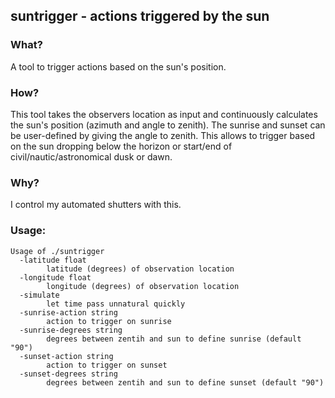 ## suntrigger - actions triggered by the sun

### What?

A tool to trigger actions based on the sun's position.

### How?

This tool takes the observers location as input and continuously calculates the sun's position (azimuth and angle to zenith). The sunrise and sunset can be user-defined by giving the angle to zenith. This allows to trigger based on the sun dropping below the horizon or start/end of civil/nautic/astronomical dusk or dawn.

### Why?

I control my automated shutters with this.

### Usage:

```
Usage of ./suntrigger
  -latitude float
    	latitude (degrees) of observation location
  -longitude float
    	longitude (degrees) of observation location
  -simulate
    	let time pass unnatural quickly
  -sunrise-action string
    	action to trigger on sunrise
  -sunrise-degrees string
    	degrees between zentih and sun to define sunrise (default "90")
  -sunset-action string
    	action to trigger on sunset
  -sunset-degrees string
    	degrees between zentih and sun to define sunset (default "90")
```
